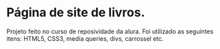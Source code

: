 # Página de site de livros.

Projeto feito no curso de reposividade da alura.
Foi utilizado as seguintes itens:
HTML5, CSS3, media queries, divs, carrossel etc.


